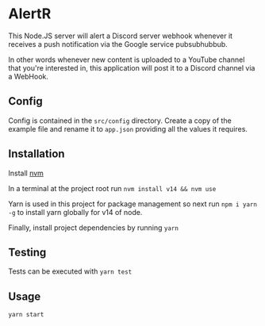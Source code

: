 # AlertR

This Node.JS server will alert a Discord server webhook whenever it receives a push notification via the Google service pubsubhubbub.

In other words whenever new content is uploaded to a YouTube channel that you're interested in, this application will post it to a Discord channel via a WebHook.

## Config

Config is contained in the `src/config` directory. Create a copy of the example file and rename it to `app.json` providing all the values it requires.

## Installation
Install [nvm](https://github.com/nvm-sh/nvm)

In a terminal at the project root run `nvm install v14 && nvm use`

Yarn is used in this project for package management so next run `npm i yarn -g` to install yarn globally for v14 of node.

Finally, install project dependencies by running `yarn`
## Testing

Tests can be executed with `yarn test`

## Usage
`yarn start`